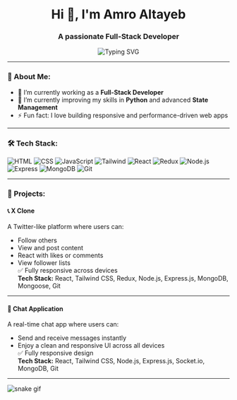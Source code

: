 <h1 align="center">Hi 👋, I'm Amro Altayeb</h1>
<h3 align="center">A passionate Full-Stack Developer</h3>

<p align="center">
  <img src="https://readme-typing-svg.herokuapp.com?font=Fira+Code&size=22&pause=1000&color=F7F7F7&background=000000&center=true&vCenter=true&multiline=true&width=600&height=100&lines=Full-Stack+Developer;React+%7C+Node+%7C+MongoDB+Lover;Building+Responsive+Web+Apps+🚀;Always+Learning+and+Improving!+💻" alt="Typing SVG" />
</p>

---

### 🧠 About Me:

- 🔭 I’m currently working as a **Full-Stack Developer**
- 🌱 I’m currently improving my skills in **Python** and advanced **State Management**
- ⚡ Fun fact: I love building responsive and performance-driven web apps

---

### 🛠️ Tech Stack:

![HTML](https://img.shields.io/badge/HTML5-E34F26?style=for-the-badge&logo=html5&logoColor=white)
![CSS](https://img.shields.io/badge/CSS3-1572B6?style=for-the-badge&logo=css3&logoColor=white)
![JavaScript](https://img.shields.io/badge/JavaScript-F7DF1E?style=for-the-badge&logo=javascript&logoColor=black)
![Tailwind](https://img.shields.io/badge/TailwindCSS-38B2AC?style=for-the-badge&logo=tailwind-css&logoColor=white)
![React](https://img.shields.io/badge/React-20232A?style=for-the-badge&logo=react&logoColor=61DAFB)
![Redux](https://img.shields.io/badge/Redux-593D88?style=for-the-badge&logo=redux&logoColor=white)
![Node.js](https://img.shields.io/badge/Node.js-339933?style=for-the-badge&logo=nodedotjs&logoColor=white)
![Express](https://img.shields.io/badge/Express.js-404D59?style=for-the-badge)
![MongoDB](https://img.shields.io/badge/MongoDB-4EA94B?style=for-the-badge&logo=mongodb&logoColor=white)
![Git](https://img.shields.io/badge/Git-F05032?style=for-the-badge&logo=git&logoColor=white)

---

### 🚀 Projects:

#### 📞 X Clone

A Twitter-like platform where users can:

- Follow others
- View and post content
- React with likes or comments
- View follower lists  
  ✅ Fully responsive across devices  
  **Tech Stack:** React, Tailwind CSS, Redux, Node.js, Express.js, MongoDB, Mongoose, Git

---

#### 💬 Chat Application

A real-time chat app where users can:

- Send and receive messages instantly
- Enjoy a clean and responsive UI across all devices  
  ✅ Fully responsive design  
  **Tech Stack:** React, Tailwind CSS, Node.js, Express.js, Socket.io, MongoDB, Git

---

![snake gif](https://github.com/amroaltayeb/amroaltayeb/blob/output/github-contribution-grid-snake.gif)
